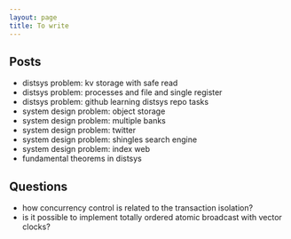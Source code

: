 ```yaml
---
layout: page
title: To write
---
```


## Posts

- distsys problem: kv storage with safe read
- distsys problem: processes and file and single register
- distsys problem: github learning distsys repo tasks
- system design problem: object storage
- system design problem: multiple banks
- system design problem: twitter
- system design problem: shingles search engine
- system design problem: index web
- fundamental theorems in distsys

## Questions

- how concurrency control is related to the transaction isolation?
- is it possible to implement totally ordered atomic broadcast with vector clocks?

